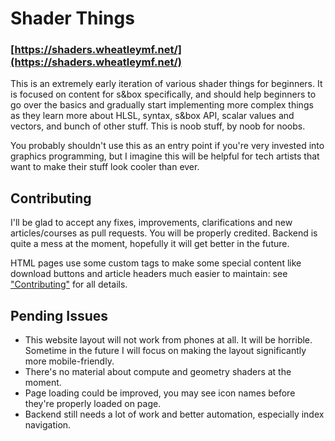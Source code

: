 # Shader Things
### [https://shaders.wheatleymf.net/](https://shaders.wheatleymf.net/)
This is an extremely early iteration of various shader things for beginners. It is focused on content for s&box specifically, and should help beginners to go over the basics and gradually start implementing more complex things as they learn more about HLSL, syntax, s&box API, scalar values and vectors, and bunch of other stuff. This is noob stuff, by noob for noobs. 

You probably shouldn't use this as an entry point if you're very invested into graphics programming, but I imagine this will be helpful for tech artists that want to make their stuff look cooler than ever. 

## Contributing
I'll be glad to accept any fixes, improvements, clarifications and new articles/courses as pull requests. You will be properly credited. Backend is quite a mess at the moment, hopefully it will get better in the future. 

HTML pages use some custom tags to make some special content like download buttons and article headers much easier to maintain: see ["Contributing"](https://shaders.wheatleymf.net/?entry=contributing) for all details. 

## Pending Issues
- This website layout will not work from phones at all. It will be horrible. Sometime in the future I will focus on making the layout significantly more mobile-friendly.
- There's no material about compute and geometry shaders at the moment.
- Page loading could be improved, you may see icon names before they're properly loaded on page.
- Backend still needs a lot of work and better automation, especially index navigation.
